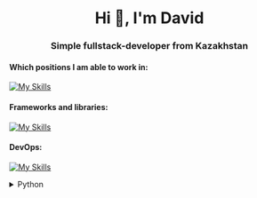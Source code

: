 <h1 align="center">Hi 👋, I'm David</h1>
<h3 align="center">Simple fullstack-developer from Kazakhstan</h3>

#### Which positions I am able to work in:
[![My Skills](https://skillicons.dev/icons?i=python,js,html,css,blender,azure,cs,postgres,unity)](https://skillicons.dev)

#### Frameworks and libraries:
[![My Skills](https://skillicons.dev/icons?i=bots,discordjs,django,fastapi,flask,qt,nodejs)](https://skillicons.dev)

#### DevOps:
[![My Skills](https://skillicons.dev/icons?i=bash,docker,git,github,nginx)](https://skillicons.dev)

<details>
  <summary>Python</summary>  

  ## FrameWorks:
  ### AI:
  ![TensorFlow](https://img.shields.io/badge/TensorFlow-blue?style=for-the-badge&logo=TensorFlow&logoColor=000000&color=ffffff)
  ![Scikit-learn](https://img.shields.io/badge/ScikitLearn-blue?style=for-the-badge&logo=Scikit-learn&logoColor=000000&color=ffffff)
  ![PyTorch](https://img.shields.io/badge/PyTorch-blue?style=for-the-badge&logo=PyTorch&logoColor=000000&color=ffffff)
  ![Numpy](https://img.shields.io/badge/Numpy-blue?style=for-the-badge&logo=Numpy&logoColor=000000&color=ffffff)
  ![Pandas](https://img.shields.io/badge/Pandas-blue?style=for-the-badge&logo=Pandas&logoColor=000000&color=ffffff)

  ### Bots
  ![Aiogram](https://img.shields.io/badge/Aiogram-blue?style=for-the-badge&logo=Telegram&logoColor=000000&color=ffffff)
  ![Telebot](https://img.shields.io/badge/Telebot-blue?style=for-the-badge&logo=Telegram&logoColor=000000&color=ffffff)
  ![Yowsup](https://img.shields.io/badge/yowsup-blue?style=for-the-badge&logo=Whatsapp&logoColor=000000&color=ffffff)
  ![Discord.py](https://img.shields.io/badge/discord.py-blue?style=for-the-badge&logo=Discord&logoColor=000000&color=ffffff)

  ### Sites
  ![FastApi](https://img.shields.io/badge/FastApi-blue?style=for-the-badge&logo=FastAPI&logoColor=000000&color=ffffff)
  ![Django](https://img.shields.io/badge/Django-blue?style=for-the-badge&logo=Django&logoColor=000000&color=ffffff)
  ![Flask](https://img.shields.io/badge/Flask-blue?style=for-the-badge&logo=Flask&logoColor=000000&color=ffffff)
  
  ### Other
  ![Kivy](https://img.shields.io/badge/Kivy-blue?style=for-the-badge&logo=Android&logoColor=000000&color=%23ffffff)
  ![Pyqt5](https://img.shields.io/badge/PyQt-blue?style=for-the-badge&logo=Qt&logoColor=000000&color=ffffff)
  
</details>

